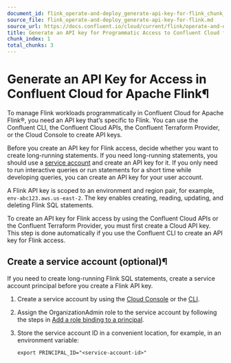 ```yaml
---
document_id: flink_operate-and-deploy_generate-api-key-for-flink_chunk_1
source_file: flink_operate-and-deploy_generate-api-key-for-flink.md
source_url: https://docs.confluent.io/cloud/current/flink/operate-and-deploy/generate-api-key-for-flink.html
title: Generate an API key for Programmatic Access to Confluent Cloud for Apache Flink
chunk_index: 1
total_chunks: 3
---
```


# Generate an API Key for Access in Confluent Cloud for Apache Flink¶

To manage Flink workloads programmatically in Confluent Cloud for Apache Flink®, you need an API key that’s specific to Flink. You can use the Confluent CLI, the Confluent Cloud APIs, the Confluent Terraform Provider, or the Cloud Console to create API keys.

Before you create an API key for Flink access, decide whether you want to create long-running statements. If you need long-running statements, you should use a [service account](../../security/authenticate/workload-identities/service-accounts/overview.html#service-accounts) and create an API key for it. If you only need to run interactive queries or run statements for a short time while developing queries, you can create an API key for your user account.

A Flink API key is scoped to an environment and region pair, for example, `env-abc123.aws.us-east-2`. The key enables creating, reading, updating, and deleting Flink SQL statements.

To create an API key for Flink access by using the Confluent Cloud APIs or the Confluent Terraform Provider, you must first create a Cloud API key. This step is done automatically if you use the Confluent CLI to create an API key for Flink access.

## Create a service account (optional)¶

If you need to create long-running Flink SQL statements, create a service account principal before you create a Flink API key.

  1. Create a service account by using the [Cloud Console](../../security/authenticate/workload-identities/service-accounts/create-service-accounts.html#create-service-accounts) or the [CLI](../../security/authenticate/workload-identities/service-accounts/manage-service-accounts.html#create-service-accounts-cloud-cli).

  2. Assign the OrganizationAdmin role to the service account by following the steps in [Add a role binding to a principal](../../security/access-control/rbac/manage-role-bindings.html#cloud-rbac-assign-role-to-user).

  3. Store the service account ID in a convenient location, for example, in an environment variable:

         export PRINCIPAL_ID="<service-account-id>"
